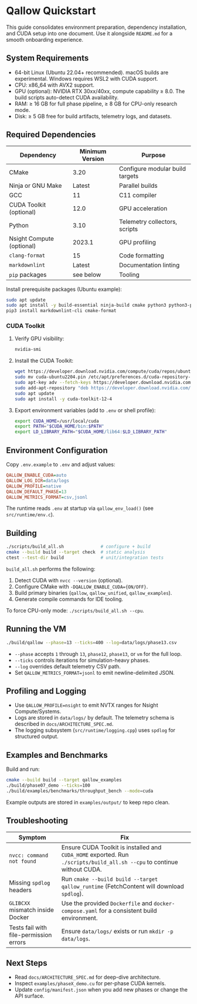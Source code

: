 # Qallow Quickstart

This guide consolidates environment preparation, dependency installation, and CUDA setup into one document. Use it alongside `README.md` for a smooth onboarding experience.

## System Requirements

- 64-bit Linux (Ubuntu 22.04+ recommended). macOS builds are experimental. Windows requires WSL2 with CUDA support.
- CPU: x86_64 with AVX2 support.
- GPU (optional): NVIDIA RTX 30xx/40xx, compute capability ≥ 8.0. The build scripts auto-detect CUDA availability.
- RAM: ≥ 16 GB for full phase pipeline, ≥ 8 GB for CPU-only research mode.
- Disk: ≥ 5 GB free for build artifacts, telemetry logs, and datasets.

## Required Dependencies

| Dependency | Minimum Version | Purpose |
| --- | --- | --- |
| CMake | 3.20 | Configure modular build targets |
| Ninja or GNU Make | Latest | Parallel builds |
| GCC | 11 | C11 compiler |
| CUDA Toolkit (optional) | 12.0 | GPU acceleration |
| Python | 3.10 | Telemetry collectors, scripts |
| Nsight Compute (optional) | 2023.1 | GPU profiling |
| `clang-format` | 15 | Code formatting |
| `markdownlint` | Latest | Documentation linting |
| `pip` packages | see below | Tooling |

Install prerequisite packages (Ubuntu example):

```bash
sudo apt update
sudo apt install -y build-essential ninja-build cmake python3 python3-pip clang-format
pip3 install markdownlint-cli cmake-format
```

### CUDA Toolkit

1. Verify GPU visibility:
   ```bash
   nvidia-smi
   ```
2. Install the CUDA Toolkit:
   ```bash
   wget https://developer.download.nvidia.com/compute/cuda/repos/ubuntu2204/x86_64/cuda-ubuntu2204.pin
   sudo mv cuda-ubuntu2204.pin /etc/apt/preferences.d/cuda-repository-pin-600
   sudo apt-key adv --fetch-keys https://developer.download.nvidia.com/compute/cuda/repos/ubuntu2204/x86_64/3bf863cc.pub
   sudo add-apt-repository "deb https://developer.download.nvidia.com/compute/cuda/repos/ubuntu2204/x86_64/ /"
   sudo apt update
   sudo apt install -y cuda-toolkit-12-4
   ```
3. Export environment variables (add to `.env` or shell profile):
   ```bash
   export CUDA_HOME=/usr/local/cuda
   export PATH="$CUDA_HOME/bin:$PATH"
   export LD_LIBRARY_PATH="$CUDA_HOME/lib64:$LD_LIBRARY_PATH"
   ```

## Environment Configuration

Copy `.env.example` to `.env` and adjust values:

```ini
QALLOW_ENABLE_CUDA=auto
QALLOW_LOG_DIR=data/logs
QALLOW_PROFILE=native
QALLOW_DEFAULT_PHASE=13
QALLOW_METRICS_FORMAT=csv,jsonl
```

The runtime reads `.env` at startup via `qallow_env_load()` (see `src/runtime/env.c`).

## Building

```bash
./scripts/build_all.sh              # configure + build
cmake --build build --target check  # static analysis
ctest --test-dir build              # unit/integration tests
```

`build_all.sh` performs the following:

1. Detect CUDA with `nvcc --version` (optional).
2. Configure CMake with `-DQALLOW_ENABLE_CUDA={ON/OFF}`.
3. Build primary binaries (`qallow`, `qallow_unified`, `qallow_examples`).
4. Generate compile commands for IDE tooling.

To force CPU-only mode: `./scripts/build_all.sh --cpu`.

## Running the VM

```bash
./build/qallow --phase=13 --ticks=400 --log=data/logs/phase13.csv
```

- `--phase` accepts `1` through `13`, `phase12`, `phase13`, or `vm` for the full loop.
- `--ticks` controls iterations for simulation-heavy phases.
- `--log` overrides default telemetry CSV path.
- Set `QALLOW_METRICS_FORMAT=jsonl` to emit newline-delimited JSON.

## Profiling and Logging

- Use `QALLOW_PROFILE=nsight` to emit NVTX ranges for Nsight Compute/Systems.
- Logs are stored in `data/logs/` by default. The telemetry schema is described in `docs/ARCHITECTURE_SPEC.md`.
- The logging subsystem (`src/runtime/logging.cpp`) uses `spdlog` for structured output.

## Examples and Benchmarks

Build and run:

```bash
cmake --build build --target qallow_examples
./build/phase07_demo --ticks=100
./build/examples/benchmarks/throughput_bench --mode=cuda
```

Example outputs are stored in `examples/output/` to keep repo clean.

## Troubleshooting

| Symptom | Fix |
| --- | --- |
| `nvcc: command not found` | Ensure CUDA Toolkit is installed and `CUDA_HOME` exported. Run `./scripts/build_all.sh --cpu` to continue without CUDA. |
| Missing `spdlog` headers | Run `cmake --build build --target qallow_runtime` (FetchContent will download `spdlog`). |
| `GLIBCXX` mismatch inside Docker | Use the provided `Dockerfile` and `docker-compose.yaml` for a consistent build environment. |
| Tests fail with file-permission errors | Ensure `data/logs/` exists or run `mkdir -p data/logs`. |

## Next Steps

- Read `docs/ARCHITECTURE_SPEC.md` for deep-dive architecture.
- Inspect `examples/phaseX_demo.cu` for per-phase CUDA kernels.
- Update `config/manifest.json` when you add new phases or change the API surface.
